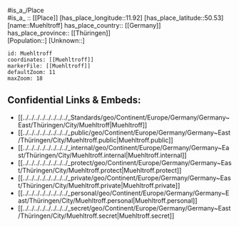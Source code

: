 ﻿---
location: [50.53,11.92] 
mapzoom: [7,12] 
mapmarker: city 
type: City
tags:
- geo/City


SpocWebEntityId: 32662
isDeleted: false
confidential: public

---
#is_a_/Place  
#is_a_ :: [[Place]] 
[has_place_longitude::11.92] 
[has_place_latitude::50.53] 
[name::Muehltroff] 
has_place_country:: [[Germany]]  
has_place_province:: [[Thüringen]]  
[Population::] 
[Unknown::] 


```leaflet
id: Muehltroff
coordinates: [[Muehltroff]] 
markerFile: [[Muehltroff]] 
defaultZoom: 11 
maxZoom: 18
```


## Confidential Links & Embeds: 
- [[../../../../../../../../_Standards/geo/Continent/Europe/Germany/Germany~East/Thüringen/City/Muehltroff|Muehltroff]] 
- [[../../../../../../../../_public/geo/Continent/Europe/Germany/Germany~East/Thüringen/City/Muehltroff.public|Muehltroff.public]] 
- [[../../../../../../../../_internal/geo/Continent/Europe/Germany/Germany~East/Thüringen/City/Muehltroff.internal|Muehltroff.internal]] 
- [[../../../../../../../../_protect/geo/Continent/Europe/Germany/Germany~East/Thüringen/City/Muehltroff.protect|Muehltroff.protect]] 
- [[../../../../../../../../_private/geo/Continent/Europe/Germany/Germany~East/Thüringen/City/Muehltroff.private|Muehltroff.private]] 
- [[../../../../../../../../_personal/geo/Continent/Europe/Germany/Germany~East/Thüringen/City/Muehltroff.personal|Muehltroff.personal]] 
- [[../../../../../../../../_secret/geo/Continent/Europe/Germany/Germany~East/Thüringen/City/Muehltroff.secret|Muehltroff.secret]] 
